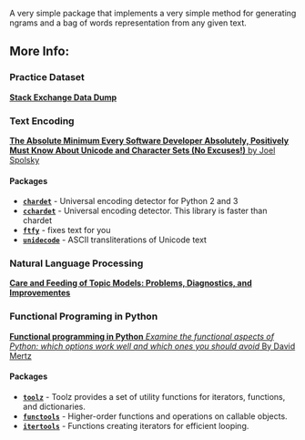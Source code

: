 A very simple package that implements a very simple method for generating ngrams and a bag of words representation from any given text.

## More Info:

### Practice Dataset

[**Stack Exchange Data Dump**](https://archive.org/details/stackexchange)


### Text Encoding

[**The Absolute Minimum Every Software Developer Absolutely, Positively Must Know About Unicode and Character Sets (No Excuses!)**
by Joel Spolsky](http://www.joelonsoftware.com/articles/Unicode.html)

#### Packages

+ [**`chardet`**](https://pypi.python.org/pypi/chardet) - Universal encoding detector for Python 2 and 3
+ [**`cchardet`**](https://pypi.python.org/pypi/cchardet/1.0.0) - Universal encoding detector. This library is faster than chardet
+ [**`ftfy`**](http://ftfy.readthedocs.org/en/latest/#) - fixes text for you
+ [**`unidecode`**](https://pypi.python.org/pypi/Unidecode) - ASCII transliterations of Unicode text


### Natural Language Processing

[**Care and Feeding of Topic Models: Problems, Diagnostics, and Improvementes**](http://www.people.fas.harvard.edu/~airoldi/pub/books/b02.AiroldiBleiEroshevaFienberg2014HandbookMMM/Ch12_MMM2014.pdf)

### Functional Programing in Python

[**Functional programming in Python**
*Examine the functional aspects of Python: which options work well and which ones you should avoid*
By David Mertz](https://www.oreilly.com/ideas/functional-programming-in-python)

#### Packages

+ [**`toolz`**](http://toolz.readthedocs.org/en/latest/) - Toolz provides a set of utility functions for iterators, functions, and dictionaries.
+ [**`functools`**](https://docs.python.org/2/library/functools.html#module-functools) - Higher-order functions and operations on callable objects.
+ [**`itertools`**](https://docs.python.org/2/library/itertools.html#module-itertools) - Functions creating iterators for efficient looping.
